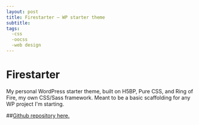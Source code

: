 ```yaml
---
layout: post
title: Firestarter – WP starter theme
subtitle:
tags:
  -css
  -oocss
  -web design
---
```


# Firestarter

My personal WordPress starter theme, built on H5BP, Pure CSS, and Ring of Fire, my own CSS/Sass framework. Meant to be a basic scaffolding for any WP project I'm starting.

##[Github repository here.](https://github.com/johnmccartin/firestarter)
